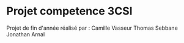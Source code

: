 Projet competence 3CSI
==================

Projet de fin d'année réalisé par :
Camille Vasseur
Thomas Sebbane
Jonathan Arnal
